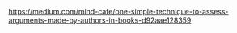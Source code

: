 https://medium.com/mind-cafe/one-simple-technique-to-assess-arguments-made-by-authors-in-books-d92aae128359

